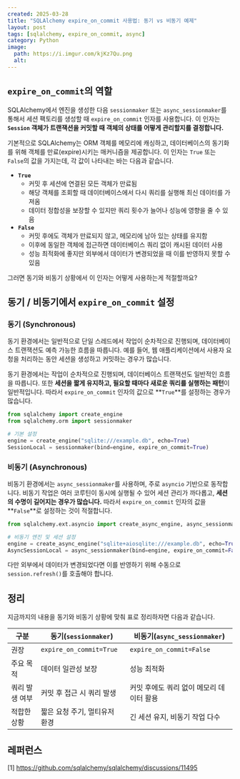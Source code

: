```yaml
---
created: 2025-03-28
title: "SQLAlchemy expire_on_commit 사용법: 동기 vs 비동기 예제"
layout: post
tags: [sqlalchemy, expire_on_commit, async]
category: Python
image:
  path: https://i.imgur.com/kjKz7Qu.png
  alt: 
---
```


## `expire_on_commit`의 역할

SQLAlchemy에서 엔진을 생성한 다음 `sessionmaker` 또는 `async_sessionmaker`를 통해서 세션 팩토리를 생성할 때 `expire_on_commit` 인자를 사용합니다. 이 인자는 **`Session` 객체가 트랜잭션을 커밋할 때 객체의 상태를 어떻게 관리할지를 결정합니다.**

기본적으로 SQLAlchemy는 ORM 객체를 메모리에 캐싱하고, 데이터베이스의 동기화를 위해 객체를 만료(expire)시키는 매커니즘을 제공합니다. 이 인자는 `True` 또는 `False`의 값을 가지는데, 각 값이 나타내는 바는 다음과 같습니다.

- **`True`**
	- 커밋 후 세션에 연결된 모든 객체가 만료됨
	- 해당 객체를 조회할 때 데이터베이스에서 다시 쿼리를 실행해 최신 데이터를 가져옴
	- 데이터 정합성을 보장할 수 있지만 쿼리 횟수가 늘어나 성능에 영향을 줄 수 있음
- **`False`**
	- 커밋 후에도 객체가 만료되지 않고, 메모리에 남아 있는 상태를 유지함
	- 이후에 동일한 객체에 접근하면 데이터베이스 쿼리 없이 캐시된 데이터 사용
	- 성능 최적화에 좋지만 외부에서 데이터가 변경되었을 때 이를 반영하지 못할 수 있음

그러면 동기와 비동기 상황에서 이 인자는 어떻게 사용하는게 적절할까요?

## 동기 / 비동기에서 `expire_on_commit` 설정

### 동기 (Synchronous)

동기 환경에서는 일반적으로 단일 스레드에서 작업이 순차적으로 진행되며, 데이터베이스 트랜잭션도 예측 가능한 흐름을 따릅니다. 예를 들어, 웹 애플리케이션에서 사용자 요청을 처리하는 동안 세션을 생성하고 커밋하는 경우가 많습니다.

동기 환경에서는 작업이 순차적으로 진행되며, 데이터베이스 트랜잭션도 일반적인 흐름을 따릅니다. 또한 **세션을 짧게 유지하고, 필요할 때마다 새로운 쿼리를 실행하는 패턴**이 일반적입니다. 따라서 `expire_on_commit` 인자의 값으로 **`True`**를 설정하는 경우가 많습니다.

```python
from sqlalchemy import create_engine
from sqlalchemy.orm import sessionmaker

# 기본 설정
engine = create_engine("sqlite:///example.db", echo=True)
SessionLocal = sessionmaker(bind=engine, expire_on_commit=True)
```

### 비동기 (Asynchronous)

비동기 환경에서는 `async_sessionmaker`를 사용하며, 주로 `asyncio` 기반으로 동작합니다. 비동기 작업은 여러 코루틴이 동시에 실행될 수 있어 세션 관리가 까다롭고, **세션의 수명이 길어지는 경우가 많습니다.** 따라서 `expire_on_commit` 인자의 값을 **`False`**로 설정하는 것이 적절합니다.

```python
from sqlalchemy.ext.asyncio import create_async_engine, async_sessionmaker

# 비동기 엔진 및 세션 설정
engine = create_async_engine("sqlite+aiosqlite:///example.db", echo=True)
AsyncSessionLocal = async_sessionmaker(bind=engine, expire_on_commit=False)
```

다만 외부에서 데이터가 변경되었다면 이를 반영하기 위해 수동으로 `session.refresh()`를 호출해야 합니다.

## 정리

지금까지의 내용을 동기와 비동기 상황에 맞춰 표로 정리하자면 다음과 같습니다.


| 구분           | 동기(`sessionmaker`)          | 비동기(`async_sessionmaker`)             |
| -------------- | ----------------------------- | ---------------------------------------- |
| 권장           | `expire_on_commit=True`       | `expire_on_commit=False`                 |
| 주요 목적      | 데이터 일관성 보장            | 성능 최적화                              |
| 쿼리 발생 여부 | 커밋 후 접근 시 쿼리 발생     | 커밋 후에도 쿼리 없이 메모리 데이터 활용 |
| 적합한 상황    | 짧은 요청 주기, 멀티유저 환경 | 긴 세션 유지, 비동기 작업 다수           |



## 레퍼런스

[1] https://github.com/sqlalchemy/sqlalchemy/discussions/11495